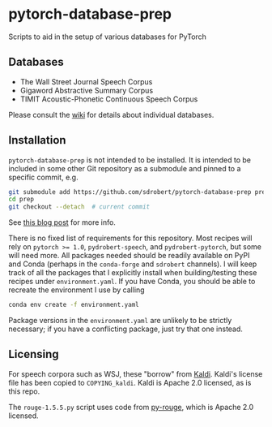# pytorch-database-prep

Scripts to aid in the setup of various databases for PyTorch

## Databases

- The Wall Street Journal Speech Corpus
- Gigaword Abstractive Summary Corpus
- TIMIT Acoustic-Phonetic Continuous Speech Corpus

Please consult the
[wiki](https://github.com/sdrobert/pytorch-database-prep/wiki) for details
about individual databases.

## Installation

`pytorch-database-prep` is not intended to be installed. It is intended to be
included in some other Git repository as a submodule and pinned to a specific
commit, e.g.

``` sh
git submodule add https://github.com/sdrobert/pytorch-database-prep prep
cd prep
git checkout --detach  # current commit
```

See [this blog
post](https://twoguysarguing.wordpress.com/2010/11/14/tie-git-submodules-to-a-particular-commit-or-branch/)
for more info.

There is no fixed list of requirements for this repository. Most recipes will
rely on `pytorch >= 1.0`, `pydrobert-speech`, and `pydrobert-pytorch`, but some
will need more. All packages needed should be readily available on PyPI and
Conda (perhaps in the `conda-forge` and `sdrobert` channels). I will keep track
of all the packages that I explicitly install when building/testing these
recipes under `environment.yaml`. If you have Conda, you should be able to
recreate the environment I use by calling

``` sh
conda env create -f environment.yaml
```

Package versions in the `environment.yaml` are unlikely to be strictly
necessary; if you have a conflicting package, just try that one instead.

## Licensing

For speech corpora such as WSJ, these "borrow" from
[Kaldi](http://kaldi-asr.org/). Kaldi's license file has been copied to
``COPYING_kaldi``. Kaldi is Apache 2.0 licensed, as is this repo.

The `rouge-1.5.5.py` script uses code from
[py-rouge](https://github.com/Diego999/py-rouge), which is
Apache 2.0 licensed.
